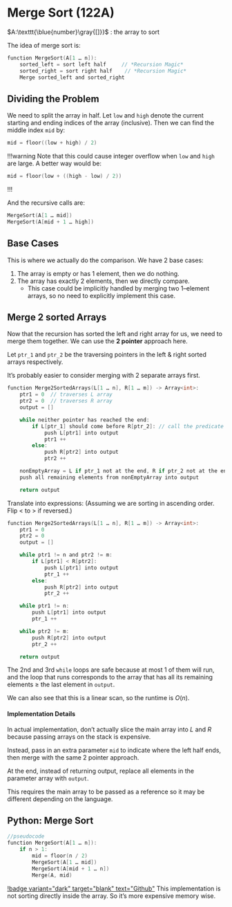 # Merge Sort (122A)

$A:\texttt{\blue{number}\gray{[]}}$
:	the array to sort

The idea of merge sort is:

```c
function MergeSort(A[1 … n]):
	sorted_left = sort left half     // *Recursion Magic*
	sorted_right = sort right half    // *Recursion Magic*
	Merge sorted_left and sorted_right
```

## Dividing the Problem

We need to split the array in half. Let `low` and `high` denote the current starting and ending indices of the array (inclusive). Then we can find the middle index `mid` by:

```c
mid = floor((low + high) / 2)
```

!!!warning
Note that this could cause integer overflow when `low` and `high` are large. A better way would be:

```c
mid = floor(low + ((high - low) / 2))
```

!!!

And the recursive calls are:

```c
MergeSort(A[1 … mid])
MergeSort(A[mid + 1 … high])
```

## Base Cases

This is where we actually do the comparison. We have 2 base cases:

1. The array is empty or has 1 element, then we do nothing.
2. The array has exactly 2 elements, then we directly compare.
   - This case could be implicitly handled by merging two 1–element arrays, so no need to explicitly implement this case.

## Merge 2 sorted Arrays

Now that the recursion has sorted the left and right array for us, we need to merge them together. We can use the **2 pointer** approach here.

Let `ptr_1` and `ptr_2` be the traversing pointers in the left & right sorted arrays respectively.

It’s probably easier to consider merging with 2 separate arrays first.

```c
function Merge2SortedArrays(L[1 … n], R[1 … m]) -> Array<int>:
	ptr1 = 0  // traverses L array
	ptr2 = 0  // traverses R array
	output = []

	while neither pointer has reached the end:
		if L[ptr_1] should come before R[ptr_2]: // call the predicate here
			push L[ptr1] into output
			ptr1 ++
		else:
			push R[ptr2] into output
			ptr2 ++

	nonEmptyArray = L if ptr_1 not at the end, R if ptr_2 not at the end
	push all remaining elements from nonEmptyArray into output

	return output
```

Translate into expressions: (Assuming we are sorting in ascending order. Flip < to > if reversed.)

```c
function Merge2SortedArrays(L[1 … n], R[1 … m]) -> Array<int>:
	ptr1 = 0
	ptr2 = 0
	output = []

	while ptr1 != n and ptr2 != m:
		if L[ptr1] < R[ptr2]:
			push L[ptr1] into output
			ptr_1 ++
		else:
			push R[ptr2] into output
			ptr_2 ++

	while ptr1 != n:
		push L[ptr1] into output
		ptr_1 ++

	while ptr2 != m:
		push R[ptr2] into output
		ptr_2 ++

	return output
```

The 2nd and 3rd `while` loops are safe because at most 1 of them will run, and the loop that runs corresponds to the array that has all its remaining elements $\geqslant$ the last element in `output`. 

We can also see that this is a linear scan, so the runtime is $O(n)$.

#### Implementation Details

In actual implementation, don’t actually slice the main array into $L$ and $R$ because passing arrays on the stack is expensive.

Instead, pass in an extra parameter `mid` to indicate where the left half ends, then merge with the same 2 pointer approach.

At the end, instead of returning output, replace all elements in the parameter array with `output`.

This requires the main array to be passed as a reference so it may be different depending on the language.

## Python: Merge Sort

```c
//pseudocode
function MergeSort(A[1 … n]):
	if n > 1:
		mid = floor(n / 2)
		MergeSort(A[1 … mid])
		MergeSort(A[mid + 1 … n])
		Merge(A, mid)
```

[!badge variant="dark" target="blank" text="Github"](https://github.com/tomli380576/ECS122A-Algorithms-python-implementation/blob/main/Implementations/merge-sort.py) This implementation is not sorting directly inside the array. So it’s more expensive memory wise.

